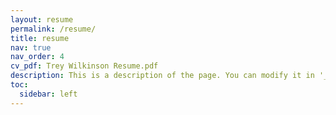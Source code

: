 ```yaml
---
layout: resume
permalink: /resume/
title: resume
nav: true
nav_order: 4
cv_pdf: Trey Wilkinson Resume.pdf
description: This is a description of the page. You can modify it in '_pages/cv.md'. You can also change or remove the top pdf download button.
toc:
  sidebar: left
---
```

